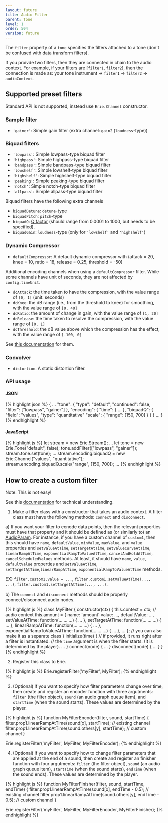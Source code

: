```yaml
---
layout: future
title: Audio Filter
parent: Tone
level: 1
order: 504
version: future
---
```


The `filter` property of a `tone` specifies the filters attached to a tone (don't be confused with data transform filters).

If you proivde two filters, then they are connected in chain to the audio context.
For example, if your filters are [`filter1`, `filter2`], then the connection is made as: your tone instrument -> `filter1` -> `filter2` -> `audioContext`.

## Supported preset filters

Standard API is not supported, instead use `Erie.Channel` constructor.

### Sample filter

- `'gainer'`: Simple gain filter (extra channel: `gain2` (`loudness`-type))

### Biquad filters

- `'lowpass'`: Simple lowpass-type biquad filter
- `'highpass'`: Simple highpass-type biquad filter
- `'bandpass'`: Simple bandpass-type biquad filter
- `'lowshelf'`: Simple lowshelf-type biquad filter
- `'highshelf'`: Simple highshelf-type biquad filter
- `'peaking'`: Simple peaking-type biquad filter
- `'notch'`: Simple notch-type biquad filter
- `'allpass'`: Simple allpass-type biquad filter

Biquad filters have the following extra channels

- `biquadDetune`: `detune`-type
- `biquadPitch`: `pitch`-type
- `biquadQ`: [Q factor](https://en.wikipedia.org/wiki/Q_factor) (should range from 0.0001 to 1000, but needs to be specified).
- `biquadGain`: `loudness`-type (only for `'lowshelf'` and `'highshelf'`)

### Dynamic Compressor

- `defaultCompressor`: A default dynamic compressor with (attack = 20, knee = 10, ratio = 18, release = 0.25, threshold = -50)

Additional encoding channels when using a `defaultCompressor` filter.
While some channels have unit of seconds, they are not affected by `config.timeUnit`.

- `dcAttack`: the time taken to have the compression, with the value range of `[0, 1]` (unit: seconds)
- `dcKnee`: the dB range (i.e., from the threshold to knee) for smoothing, with the value range of `[0, 40]`
- `dcRatio`: the amount of change in gain, with the value range of `[1, 20]`
- `dcRelease`: the time taken to resolve the compression, with the value range of `[0, 1]`
- `dcThreshold`: the dB value above which the compression has the effect, with the value range of `[-100, 0]`

See [this documentation](https://developer.mozilla.org/en-US/docs/Web/API/DynamicsCompressorNode) for them.

### Convolver

- `distortion`: A static distortion filter.

### API usage

<code-groups>
<code-group>
<h4>JSON</h4>
{% highlight json %}
{
  ...
  "tone": {
    "type": "default",
    "continued": false,
    "filter": ["lowpass", "gainer"]
  },
  "encoding": {
    "time": { ... },
    "biquadQ": {
      "field": "values",
      "type": "quantitative"
      "scale": {
        "range": [150, 700]
      }
    }
  }
  ...
}
{% endhighlight %}
</code-group>
<code-group>
<h4>JavaScript</h4>
{% highlight js %}
let stream = new Erie.Stream();
...
let tone = new Erie.Tone("default", false);
tone.addFilter(["lowpass", "gainer"]);
stream.tone.set(tone);
...
stream.encoding.biquadQ = new Erie.Channel("values", "quantitative");
stream.encoding.biquadQ.scale("range", [150, 700]);
...
{% endhighlight %}
</code-group>
</code-groups>

## How to create a custom filter

Note: This is not easy!

See this [documentation](https://developer.mozilla.org/en-US/docs/Web/API/Web_Audio_API/Advanced_techniques) for technical understanding.

1. Make a filter class with a constructor that takes an audio context.
A filter class must have the following methods: `connect` and `disconnect`.

a) If you want your filter to ecnode data points, then the relevant properties must have that property and it should be defined as (or similarly to) an [AudioParam](https://developer.mozilla.org/en-US/docs/Web/API/AudioParam).
For instance, if you have a custom channel of `custom1`,
then this should have `name`, `defaultValue`, `minValue`, `maxValue`, and `value` properties and
`setValueAtTime`, `setTargetAtTime`, `setValueCurveAtTime`, `linearRampAtTime`, `exponentialRampToValueAtTime`, `cancelAndHoldAtTime`, `cancelScheduledValues` methods.
At least, it should have `name`, `value`, `defaultValue` properties and `setValueAtTime`, `setTargetAtTime`,`linearRampAtTime`, `exponentialRampToValueAtTime` methods.

EX) `filter.custom1.value = ...`, `filter.custom1.setValueAtTime(..., ...)`, `filter.custom1.setTargetAtTime(..., ...)`.

b) The `connect` and `disconnect` methods should be properly connect/disconnect audio nodes.

{% highlight js %}
class MyFilter {
  constructor(ctx) {
    this.context = ctx; // audio context
    this.amount = {
      name: 'amount'
      value: ...,
      defaultValue: ...,
      setValueAtTime: function(... ... ...) { ... },
      setTargetAtTime: function(... ... ...) { ... },
      linearRampAtTime:  function(... ... ...) { ... },
      exponentialRampToValueAtTime: function(... ... ...) { ... },
      ...
    }; // you can also make it as a separate class
  }
  initialize(time) {
    // if provided, it runs right after a filter is instantiated.
    // the `time` argument is when the filter starts. (It is determined by the player).
    ...
  }
  connect(node) {
    ...
  }
  disconnect(node) {
    ...
  }
}
{% endhighlight %}

2. Register this class to Erie.

{% highlight js %}
Erie.registerFilter('myFilter', MyFilter);
{% endhighlight %}

3. (Optional) If you want to specify how filter parameters change over time,
then create and register an encoder function with three argutments: `filter` (the filter object),
`sound` (an audio graph queue item), and `startTime` (when the sound starts).
These values are determined by the player.

{% highlight js %}
function MyFilterEncoder(filter, sound, startTime) {
  filter.prop1.linearRampAtTime(sound[x], startTime); // existing channel
  filter.prop1.linearRampAtTime(sound.others[y], startTime); // custom channel
}

Erie.registerFilter('myFilter', MyFilter, MyFilterEncoder);
{% endhighlight %}

4. (Optional) If you want to specify how to change filter parameters that are applied at the end of a sound,
then create and register an finisher function with four argutments: `filter` (the filter object),
`sound` (an audio graph queue item), `startTime` (when the sound starts), `endTime` (when the sound ends).
These values are determined by the player.

{% highlight js %}
function MyFilterFinisher(filter, sound, startTime, endTime) {
  filter.prop1.linearRampAtTime(sound[x], endTime - 0.5); // existing channel
  filter.prop1.linearRampAtTime(sound.others[y], endTime - 0.5); // custom channel
}

Erie.registerFilter('myFilter', MyFilter, MyFilterEncoder, MyFilterFinisher);
{% endhighlight %}